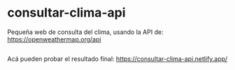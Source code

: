 # consultar-clima-api
Pequeña web de consulta del clima, usando la API de: 
https://openweathermap.org/api  
```
```
Acá pueden probar el resultado final: https://consultar-clima-api.netlify.app/

